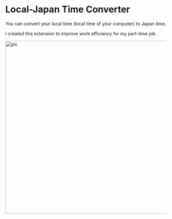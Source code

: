 # Local-Japan Time Converter

<p>You can convert your local time (local time of your computer) to Japan time.</p>
<p>I created this extension to improve work efficiency for my part-time job.</p>

<img width="539" alt="pic" src="https://user-images.githubusercontent.com/105990444/185681406-f1ae6438-9ebd-4dc9-b7bf-5c92f5125516.png">

